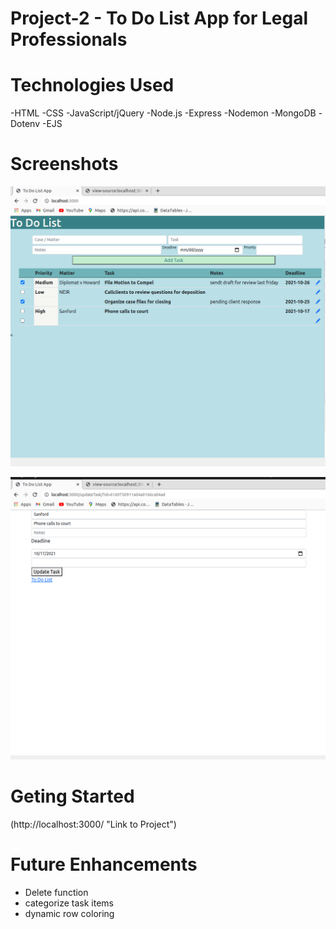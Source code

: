 # Project-2 - To Do List App for Legal Professionals 


# Technologies Used

-HTML
-CSS
-JavaScript/jQuery
-Node.js
-Express
-Nodemon
-MongoDB
-Dotenv
-EJS



# Screenshots

![alt text](https://github.com/brandonswansfeger/SEIR-Project-2---To-Do-List-App/blob/dev/Screen%20Shot_Main%20page.PNG "Main page screen shot")

![alt text](https://github.com/brandonswansfeger/SEIR-Project-2---To-Do-List-App/blob/dev/screen%20shot_update%20page.PNG "Update page screen shot")


# Geting Started

(http://localhost:3000/ "Link to Project")

# Future Enhancements

- Delete function
- categorize task items
- dynamic row coloring

